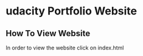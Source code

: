 # udacity Portfolio Website


## How To View Website

In order to view the website click on index.html

